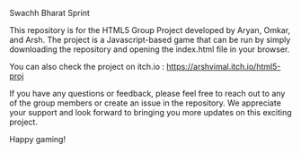 Swachh Bharat Sprint

This repository is for the HTML5 Group Project developed by Aryan, Omkar, and Arsh. The project is a Javascript-based game that can be run by simply downloading the repository and opening the index.html file in your browser.

You can also check the project on itch.io : https://arshvimal.itch.io/html5-proj

If you have any questions or feedback, please feel free to reach out to any of the group members or create an issue in the repository. We appreciate your support and look forward to bringing you more updates on this exciting project.

Happy gaming!
